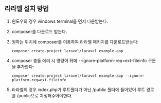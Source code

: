 ## 라라벨 설치 방법


1. 윈도우의 경우 windows terminal을 먼저 다운받는다.


2. composer를 다운로드 받는다.


3. 원하는 위치에 composer를 이용하여 라라벨 패키지를 다운로드받는다:

    ```composer create-project laravel/laravel example-app```


4. composer 충돌 에러 시 명령어 뒤에 --ignore-platform-req=ext-fileinfo 구문을 추가한다:
    
    ```composer create-project laravel/laravel example-app --ignore-platform-req=ext-fileinfo```


5. 라라벨의 경우 index.php가 루트폴더가 아닌 /public 폴더에 들어있어 루트 경로를 /public으로 지정해주어야한다.
